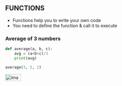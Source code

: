 ## FUNCTIONS
- Functions help you to write your own code
- You need to define the function & call it to execute

### Average of 3 numbers
```py
def average(a, b, c):
    avg = (a+b+c)/3
    print(avg)

average(3, 5, 1)
```
<img width="50" height="22" alt="image" src="https://github.com/user-attachments/assets/975b30ff-eff2-46a8-9773-0bd86f12c8dc" />

